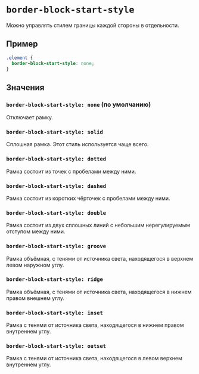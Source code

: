 # `border-block-start-style`

Можно управлять стилем границы каждой стороны в отдельности.

## Пример

```css
.element {
  border-block-start-style: none;
}
```

## Значения

### `border-block-start-style: none` (по умолчанию)

Отключает рамку.

### `border-block-start-style: solid`

Сплошная рамка. Этот стиль используется чаще всего.

### `border-block-start-style: dotted`

Рамка состоит из точек с пробелами между ними.

### `border-block-start-style: dashed`

Рамка состоит из коротких чёрточек с пробелами между ними.

### `border-block-start-style: double`

Рамка состоит из двух сплошных линий с небольшим нерегулируемым отступом между ними.

### `border-block-start-style: groove`

Рамка объёмная, с тенями от источника света, находящегося в верхнем левом наружном углу.

### `border-block-start-style: ridge`

Рамка объёмная, с тенями от источника света, находящегося в нижнем правом внешнем углу.

### `border-block-start-style: inset`

Рамка с тенями от источника света, находящегося в нижнем правом внутреннем углу.

### `border-block-start-style: outset`

Рамка с тенями от источника света, находящегося в левом верхнем внутреннем углу.

